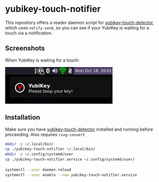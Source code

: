 # yubikey-touch-notifier 

This repository offers a reader daemon script for
[yubikey-touch-detector](https://github.com/maximbaz/yubikey-touch-detector), which uses `notify-send`,
so you can see if your YubiKey is waiting for a touch via a notification.

## Screenshots

When YubiKey is waiting for a touch:

![Touch Notification](media/notification.png)

## Installation

Make sure you have [yubikey-touch-detector](https://github.com/maximbaz/yubikey-touch-detector) installed and
running before proceeding. Also requires `rsvg-convert`

```sh
mkdir -p ~/.local/bin/
cp ./yubikey-touch-notifier ~/.local/bin/
mkdir -p ~/.config/systemd/user
cp ./yubikey-touch-notifier.service ~/.config/systemd/user/

systemctl --user daemon-reload
systemctl --user enable --now yubikey-touch-notifier.service
```

